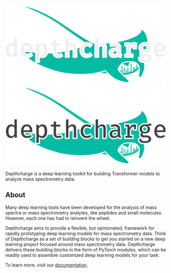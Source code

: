 ![depthcharge logo](./static/logo-dark.png#gh-dark-mode-only)
![depthcharge logo](./static/logo-light.png#gh-light-mode-only)

Depthcharge is a deep learning toolkit for building Transformer models to analyze mass spectrometry data.

## About

Many deep learning tools have been developed for the analysis of mass spectra or mass spectrometry analytes, like peptides and small molecules.
However, each one has had to reinvent the wheel.

Depthcharge aims to provide a flexible, but opinionated, framework for rapidly prototyping deep learning models for mass spectrometry data.
Think of Depthcharge as a set of building blocks to get you started on a new deep learning project focused around mass spectrometry data.
Depthcharge delivers these building blocks in the form of PyTorch modules, which can be readily used to assemble customized deep learning models for your task.

To learn more, visit our [documentation](https://wfondrie.github.io/depthcharge).
